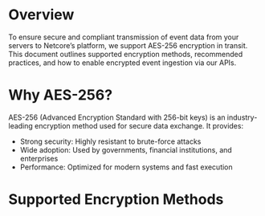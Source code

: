 # Overview

To ensure secure and compliant transmission of event data from your servers to Netcore’s platform, we support AES-256 encryption in transit. This document outlines supported encryption methods, recommended practices, and how to enable encrypted event ingestion via our APIs.

# Why AES-256?

AES-256 (Advanced Encryption Standard with 256-bit keys) is an industry-leading encryption method used for secure data exchange. It provides:

- Strong security: Highly resistant to brute-force attacks
- Wide adoption: Used by governments, financial institutions, and enterprises
- Performance: Optimized for modern systems and fast execution

# Supported Encryption Methods

